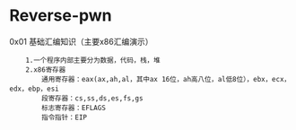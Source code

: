 # Reverse-pwn
0x01 基础汇编知识（主要x86汇编演示）
```
    1.一个程序内部主要分为数据，代码，栈，堆
    2.x86寄存器
        通用寄存器：eax(ax,ah,al，其中ax 16位，ah高八位，al低8位），ebx，ecx，          edx，ebp，esi
        段寄存器：cs,ss,ds,es,fs,gs
        标志寄存器：EFLAGS
        指令指针：EIP
```
